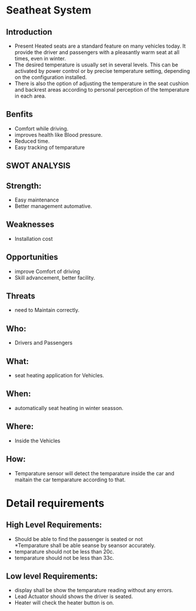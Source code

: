 # Seatheat System
## Introduction
* Present Heated seats are a standard feature on many vehicles today. It provide the driver and passengers with a pleasantly warm seat at all times, even in winter.
* The desired temperature is usually set in several levels. This can be activated by power control or by precise temperature setting, depending on the configuration installed.
* There is also the option of adjusting the temperature in the seat cushion and backrest areas according to personal perception of the temperature in each area.
## Benfits
* Comfort while driving.
* improves health like Blood pressure.
* Reduced time.
* Easy tracking of temparature
## SWOT ANALYSIS
## Strength:
* Easy maintenance 
* Better management automative.
## Weaknesses
* Installation cost
## Opportunities
* improve Comfort of driving
* Skill advancement, better facility.
## Threats
* need to Maintain correctly.
## Who:
* Drivers and Passengers 
## What:
* seat heating application for Vehicles.
## When:
* automatically seat heating in winter seasson.
## Where:
* Inside the Vehicles
## How:
* Temparature sensor will detect the temparature inside the car and maitain the car temparature according to that.
# Detail requirements
## High Level Requirements:
* Should be able to find the passenger is seated or not  
*Temparature shall be able seanse by seansor accurately.
* temparature should not be less than 20c.	
* temparature should not be less than 33c.	
##  Low level Requirements:
* display shall be show the temparature reading without any errors.
* Lead Actuator should shows the driver is seated.	
* Heater will check the heater button is on.	
